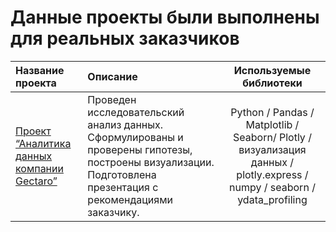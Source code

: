 # Данные проекты были выполнены для реальных заказчиков

| Название проекта              | Описание           | Используемые библиотеки                     |
| :-------------------- | :-------------------- |:---------------------------:|
| [Проект “Аналитика данных компании Gectaro”](https://github.com/AlexPERPY/real_data_progects/blob/main/Проект%20“Аналитика%20данных%20компании%20Gectaro”/Проект%20“Аналитика%20данных%20компании%20Gectaro”.ipynb) | Проведен исследовательский анализ данных. Сформулированы и проверены гипотезы, построены визуализации. Подготовлена презентация с рекомендациями заказчику. | Python / Pandas / Matplotlib / Seaborn/ Plotly / визуализация данных / plotly.express / numpy / seaborn / ydata_profiling|
